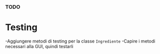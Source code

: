 ### TODO

# Testing

-Aggiungere metodi di testing per la classe `Ingrediente`
-Capire i metodi necessari alla GUI, quindi testarli
